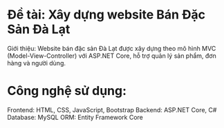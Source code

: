 # Đề tài: Xây dựng website Bán Đặc Sản Đà Lạt 
Giới thiệu: Website bán đặc sản Đà Lạt được xây dựng theo mô hình MVC (Model-View-Controller) với ASP.NET Core, hỗ trợ quản lý sản phẩm, đơn hàng và người dùng.

# Công nghệ sử dụng: 
Frontend: HTML, CSS, JavaScript, Bootstrap 
Backend: ASP.NET Core, C# 
Database: MySQL 
ORM: Entity Framework Core
